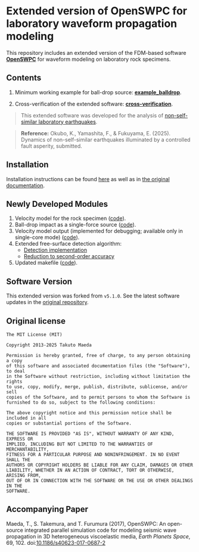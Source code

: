 # Extended version of OpenSWPC for laboratory waveform propagation modeling

This repository includes an extended version of the FDM-based software [**OpenSWPC**](https://github.com/OpenSWPC/OpenSWPC/tree/master) for waveform modeling on laboratory rock specimens.

## Contents

1. Minimum working example for ball-drop source: [**example_balldrop**](example_balldrop).

2. Cross-verification of the extended software: [**cross-verification**](cross-verification).

>This extended software was developed for the analysis of [non-self-similar laboratory earthquakes](https://github.com/kura-okubo/4mNonSelfSim_Paper).


> **Reference:**
> Okubo, K., Yamashita, F., & Fukuyama, E. (2025). Dynamics of non-self-similar earthquakes illuminated by a controlled fault asperity, submitted.


## Installation
Installation instructions can be found [here](https://github.com/kura-okubo/4mNonSelfSim_OpenSWPC/blob/develop/example_balldrop/README.md) as well as in [the original documentation](https://openswpc.github.io/1._SetUp/0100_trial/).

## Newly Developed Modules

1. Velocity model for the rock specimen ([code](https://github.com/kura-okubo/4mNonSelfSim_OpenSWPC/blob/develop/src/swpc_3d/m_vmodel_balldropseg_sidecoord.F90)).
2. Ball-drop impact as a single-force source ([code](https://github.com/kura-okubo/4mNonSelfSim_OpenSWPC/blob/a4444600be3d6318acf16f3943c39b058d8b5268/src/shared/m_fdtool.F90#L542)).
3. Velocity model output (implemented for debugging; available only in single-core mode) ([code](https://github.com/kura-okubo/4mNonSelfSim_OpenSWPC/blob/a4444600be3d6318acf16f3943c39b058d8b5268/src/swpc_3d/m_medout.F90#L1)).
4. Extended free-surface detection algorithm:
   - [Detection implementation](https://github.com/kura-okubo/4mNonSelfSim_OpenSWPC/blob/a4444600be3d6318acf16f3943c39b058d8b5268/src/swpc_3d/m_medium.F90#L549)
   - [Reduction to second-order accuracy](https://github.com/kura-okubo/4mNonSelfSim_OpenSWPC/blob/a4444600be3d6318acf16f3943c39b058d8b5268/src/swpc_3d/m_kernel.F90#L170)
5. Updated makefile ([code](https://github.com/kura-okubo/4mNonSelfSim_OpenSWPC/blob/a4444600be3d6318acf16f3943c39b058d8b5268/src/swpc_3d/makefile#L44)).


## Software Version

This extended version was forked from `v5.1.0`. See the latest software updates in the [original repository](https://github.com/OpenSWPC/OpenSWPC).

## Original license
```
The MIT License (MIT)

Copyright 2013-2025 Takuto Maeda

Permission is hereby granted, free of charge, to any person obtaining a copy
of this software and associated documentation files (the "Software"), to deal
in the Software without restriction, including without limitation the rights
to use, copy, modify, merge, publish, distribute, sublicense, and/or sell
copies of the Software, and to permit persons to whom the Software is
furnished to do so, subject to the following conditions:

The above copyright notice and this permission notice shall be included in all
copies or substantial portions of the Software.

THE SOFTWARE IS PROVIDED "AS IS", WITHOUT WARRANTY OF ANY KIND, EXPRESS OR
IMPLIED, INCLUDING BUT NOT LIMITED TO THE WARRANTIES OF MERCHANTABILITY,
FITNESS FOR A PARTICULAR PURPOSE AND NONINFRINGEMENT. IN NO EVENT SHALL THE
AUTHORS OR COPYRIGHT HOLDERS BE LIABLE FOR ANY CLAIM, DAMAGES OR OTHER
LIABILITY, WHETHER IN AN ACTION OF CONTRACT, TORT OR OTHERWISE, ARISING FROM,
OUT OF OR IN CONNECTION WITH THE SOFTWARE OR THE USE OR OTHER DEALINGS IN THE
SOFTWARE.
```

## Accompanying Paper

Maeda, T., S. Takemura, and T. Furumura (2017),
OpenSWPC: An open-source integrated parallel simulation code for modeling seismic wave propagation in 3D heterogeneous viscoelastic media,
_Earth Planets Space_, 69, 102.
doi:[10.1186/s40623-017-0687-2](https://doi.org/10.1186/s40623-017-0687-2)
